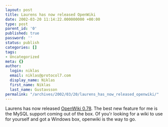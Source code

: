 ```yaml
---
layout: post
title: Laurens has now released OpenWiki
date: 2002-03-20 11:14:22.000000000 +00:00
type: post
parent_id: '0'
published: true
password: ''
status: publish
categories: []
tags:
- Uncategorized
meta: {}
author:
  login: niklas
  email: niklas@protocol7.com
  display_name: Niklas
  first_name: Niklas
  last_name: Gustavsson
permalink: "/archives/2002/03/20/laurens_has_now_released_openwiki/"
---
```

Laurens has now released [OpenWiki 0.78](http://www.openwiki.com). The best new feature for me is the MySQL support coming out of the box. Of you'r looking for a wiki to use for yourself and got a Windows box, openwiki is the way to go.

